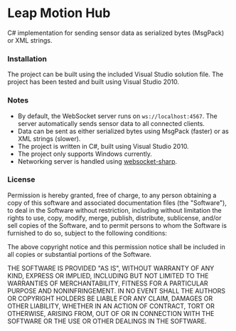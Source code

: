 # Leap Motion Hub
C# implementation for sending sensor data as serialized bytes (MsgPack) or XML strings.

### Installation
The project can be built using the included Visual Studio solution file. The project has been tested and built using Visual Studio 2010.

### Notes
 * By default, the WebSocket server runs on ```ws://localhost:4567```. The server automatically sends sensor data to all connected clients.
 * Data can be sent as either serialized bytes using MsgPack (faster) or as XML strings (slower).
 * The project is written in C#, built using Visual Studio 2010.
 * The project only supports Windows currently.
 * Networking server is handled using [websocket-sharp](https://github.com/sta/websocket-sharp).

### License
Permission is hereby granted, free of charge, to any person obtaining a copy of this software and associated documentation files (the "Software"), to deal in the Software without restriction, including without limitation the rights to use, copy, modify, merge, publish, distribute, sublicense, and/or sell copies of the Software, and to permit persons to whom the Software is furnished to do so, subject to the following conditions:

The above copyright notice and this permission notice shall be included in all copies or substantial portions of the Software.

THE SOFTWARE IS PROVIDED "AS IS", WITHOUT WARRANTY OF ANY KIND, EXPRESS OR IMPLIED, INCLUDING BUT NOT LIMITED TO THE WARRANTIES OF MERCHANTABILITY, FITNESS FOR A PARTICULAR PURPOSE AND NONINFRINGEMENT. IN NO EVENT SHALL THE AUTHORS OR COPYRIGHT HOLDERS BE LIABLE FOR ANY CLAIM, DAMAGES OR OTHER LIABILITY, WHETHER IN AN ACTION OF CONTRACT, TORT OR OTHERWISE, ARISING FROM, OUT OF OR IN CONNECTION WITH THE SOFTWARE OR THE USE OR OTHER DEALINGS IN THE SOFTWARE.